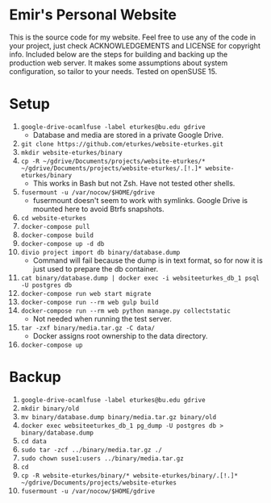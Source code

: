 # Emir's Personal Website

This is the source code for my website. Feel free to use any of the code in your project, just check ACKNOWLEDGEMENTS and LICENSE for copyright info. Included below are the steps for building and backing up the production web server. It makes some assumptions about system configuration, so tailor to your needs. Tested on openSUSE 15.

# Setup

1. `google-drive-ocamlfuse -label eturkes@bu.edu gdrive`
   * Database and media are stored in a private Google Drive.
1. `git clone https://github.com/eturkes/website-eturkes.git`
1. `mkdir website-eturkes/binary`
1. `cp -R ~/gdrive/Documents/projects/website-eturkes/* ~/gdrive/Documents/projects/website-eturkes/.[!.]* website-eturkes/binary`
   * This works in Bash but not Zsh. Have not tested other shells.
1. `fusermount -u /var/nocow/$HOME/gdrive`
   * fusermount doesn't seem to work with symlinks. Google Drive is mounted here to avoid Btrfs snapshots.
1. `cd website-eturkes`
1. `docker-compose pull`
1. `docker-compose build`
1. `docker-compose up -d db`
1. `divio project import db binary/database.dump`
   * Command will fail because the dump is in text format, so for now it is just used to prepare the db container.
1. `cat binary/database.dump | docker exec -i websiteeturkes_db_1 psql -U postgres db`
1. `docker-compose run web start migrate`
1. `docker-compose run --rm web gulp build`
1. `docker-compose run --rm web python manage.py collectstatic`
   * Not needed when running the test server.
1. `tar -zxf binary/media.tar.gz -C data/`
   * Docker assigns root ownership to the data directory.
1. `docker-compose up`

# Backup

1. `google-drive-ocamlfuse -label eturkes@bu.edu gdrive`
1. `mkdir binary/old`
1. `mv binary/database.dump binary/media.tar.gz binary/old`
1. `docker exec websiteeturkes_db_1 pg_dump -U postgres db > binary/database.dump`
1. `cd data`
1. `sudo tar -zcf ../binary/media.tar.gz ./`
1. `sudo chown suse1:users ../binary/media.tar.gz`
1. `cd`
1. `cp -R website-eturkes/binary/* website-eturkes/binary/.[!.]* ~/gdrive/Documents/projects/website-eturkes`
1. `fusermount -u /var/nocow/$HOME/gdrive`
